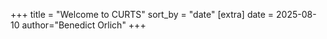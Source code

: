 +++
title = "Welcome to CURTS"
sort_by = "date" 
[extra]
date = 2025-08-10
author="Benedict Orlich"
+++
 

